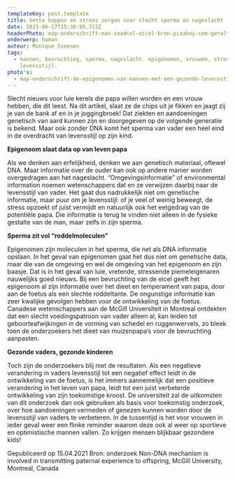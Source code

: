 ```yaml
---
templateKey: post.template
title: Vette happen en stress zorgen voor slecht sperma én nageslacht
date: 2021-06-17T15:36:05.713Z
headerPhoto: map-onderschrift-man-zaadcel-eicel-bron-pixabay-com-geralt-image-img-man-zaadcel-eicel-jpg
onderwerp: human
auteur: Monique Siemsen
tags:
  - mannen, bevruchting, sperma, nageslacht. epigenomen, vrouwen, stress,
    levensstijl.
photo's:
  - map-onderschrift-de-epigenomen-van-mannen-met-een-gezonde-levensstijl-geven-deze-info-door-tijdens-de-bevruchting-en-dragen-zo-bij-aan-gezond-nageslacht-bron-pixabay-com-publicdomainpictures-image-img-vader-baby-slaap-jpg
---
```

Slecht nieuws voor luie kerels die papa willen worden en een vrouw hebben, die dit leest.
Na dit artikel, slaat ze de chips uit je fikken en jaagt zij je van de bank af en in je
joggingbroek!
Dat ziekten en aandoeningen genetisch van aard kunnen zijn en doorgegeven op de
volgende generatie is bekend. Maar ook zonder DNA komt het sperma van vader een heel
eind in de overdracht van levensstijl op zijn kind.

**Epigenoom slaat data op van leven papa**

Als we denken aan erfelijkheid, denken we aan genetisch materiaal, oftewel DNA. Maar
informatie over de ouder kan ook op andere manier worden overgedragen aan het
nageslacht. “Omgevingsinformatie” of environmental information noemen wetenschappers
dat en ze verwijzen daarbij naar de levensstijl van vader. Het gaat dus nadrukkelijk niet om
genetische informatie, maar puur om je levensstijl: of je veel of weinig beweegt, de stress
opzoekt of juist vermijdt en natuurlijk ook het eetgedrag van de potentiële papa. Die
informatie is terug te vinden niet alleen in de fysieke gestalte van de man, maar zelfs in
zijn sperma.

**Sperma zit vol “roddelmoleculen”**

Epigenomen zijn moleculen in het sperma, die net als DNA informatie opslaan. In het
geval van epigenomen gaat het dus niet om genetische data, maar die van de omgeving
en wel de omgeving van het epigenoom en zijn baasje. Dat is in het geval van luie,
vretende, stressende piemeleigenaren nauwelijks goed nieuws. Bij een
bevruchting van de eicel geeft het epigenoom al zijn informatie over het dieet en
temperament van papa, door aan de foetus als een slechte roddeltante.
De ongunstige informatie kan zeer kwalijke gevolgen hebben voor de ontwikkeling van de
foetus. Canadese wetenschappers aan de McGill Universiteit in Montreal ontdekten dat
een slecht voedingspatroon van vader alleen al, kan leiden tot geboorteafwijkingen in de
vorming van schedel en ruggenwervels, zo bleek toen de onderzoekers het dieet van
muizenpapa’s voor de bevruchting aanpasten.

**Gezonde vaders, gezonde kinderen**

Toch zijn de onderzoekers blij met de resultaten. Als een negatieve verandering in vaders
levensstijl tot een negatief effect leidt in de ontwikkeling van de foetus, is het immers
aannemelijk dat een positieve verandering in het leven van papa, leidt tot een juist
verbeterde ontwikkeling van zijn toekomstige kroost.
De universiteit zal de uitkomsten van dit onderzoek dan ook gebruiken als basis voor
toekomstig onderzoek, over hoe aandoeningen vermeden of genezen kunnen worden door
de levensstijl van vaders te verbeteren.
In de tussentijd is het voor vrouwen in ieder geval weer een flinke reminder waarom deze
ook al weer op sportieve en optimistische mannen vallen. Zo krijgen mensen blijkbaar
gezondere kids!

Gepubliceerd op 15.04.2021
Bron: onderzoek Non-DNA mechanism is involved in transmitting paternal experience to offspring,
McGill University, Montreal, Canada